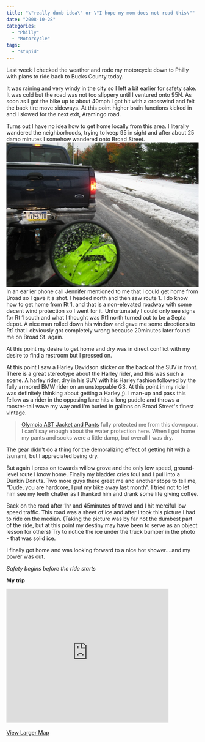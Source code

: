 ```yaml
---
title: "\"really dumb idea\" or \"I hope my mom does not read this\""
date: "2008-10-28"
categories: 
  - "Philly"
  - "Motorcycle"
tags: 
  - "stupid"
---
```


Last week I checked the weather and rode my motorcycle down to Philly with plans to ride back to Bucks County today.

It was raining and very windy in the city so I left a bit earlier for safety sake. It was cold but the road was not too slippery until I ventured onto 95N. As soon as I got the bike up to about 40mph I got hit with a crosswind and felt the back tire move sideways. At this point higher brain functions kicked in and I slowed for the next exit, Aramingo road.

Turns out I have no idea how to get home locally from this area. I literally wandered the neighborhoods, trying to keep 95 in sight and after about 25 damp minutes I somehow wandered onto Broad Street. ![motorcycle in the snow](IMG_2610.jpg)  In an earlier phone call Jennifer mentioned to me that I could get home from Broad so I gave it a shot. I headed north and then saw route 1. I do know how to get home from Rt 1, and that is a non-elevated roadway with some decent wind protection so I went for it. Unfortunately I could only see signs for Rt 1 south and what I thought was Rt1 north turned out to be a Septa depot. A nice man rolled down his window and gave me some directions to Rt1 that I obviously got completely wrong because 20minutes later found me on Broad St. again.

At this point my desire to get home and dry was in direct conflict with my desire to find a restroom but I pressed on.

At this point I saw a Harley Davidson sticker on the back of the SUV in front. There is a great stereotype about the Harley rider, and this was such a scene. A harley rider, dry in his SUV with his Harley fashion followed by the fully armored BMW rider on an unstoppable GS. At this point in my ride I was definitely thinking about getting a Harley ;). I man-up and pass this fellow as a rider in the opposing lane hits a long puddle and throws a rooster-tail wave my way and I'm buried in gallons on Broad Street's finest vintage.

> [Olympia AST Jacket and Pants](http://www.olympiamotosports.com/ast_mens/ast_mens.htm) fully protected me from this downpour. I can't say enough about the water protection here. When I got home my pants and socks were a little damp, but overall I was dry.

The gear didn't do a thing for the demoralizing effect of getting hit with a tsunami, but I appreciated being dry.

But again I press on towards willow grove and the only low speed, ground-level route I know home. Finally my bladder cries foul and I pull into a Dunkin Donuts. Two more guys there greet me and another stops to tell me, "Dude, you are hardcore, I put my bike away last month". I tried not to let him see my teeth chatter as I thanked him and drank some life giving coffee.

Back on the road after 1hr and 45minutes of travel and I hit merciful low speed traffic. This road was a sheet of ice and after I took this picture I had to ride on the median. (Taking the picture was by far not the dumbest part of the ride, but at this point my destiny may have been to serve as an object lesson for others) Try to notice the ice under the truck bumper in the photo - that was solid ice.

I finally got home and was looking forward to a nice hot shower....and my power was out.

_Safety begins before the ride starts_

**My trip**

<iframe width="425" height="350" frameborder="0" scrolling="no" marginheight="0" marginwidth="0" src="http://maps.google.com/maps?f=d&amp;saddr=1701+Jfk+Blvd,+Philadelphia,+PA+19103+(Table+31)&amp;daddr=E+Orleans+St+to:W+Allegheny+Ave+to:W+Roberts+Ave+to:Reading%2FWindrim+Ave+to:Windrim+Ave+to:40.137416,-75.111809+to:188+monroe+ct,+18966&amp;hl=en&amp;geocode=FXCmYQIdmAWF-yGdBCXm9cjOzg%3BFao8YgIdvMyF-w%3BFYJfYgId8kaF-w%3BFWSRYgIdFPiE-w%3BFSSzYgIdACqF-w%3BFdbOYgId8FyF-w%3B%3B&amp;mra=dpe&amp;mrcr=0&amp;mrsp=6&amp;sz=12&amp;via=1,2,3,4,5,6&amp;sll=40.089892,-75.071297&amp;sspn=0.156016,0.350876&amp;ie=UTF8&amp;s=AARTsJrJ1K12aeoTFEWuFbBhjw-u3zyGCw&amp;ll=40.089892,-75.071297&amp;spn=0.367717,0.583649&amp;z=10&amp;output=embed"></iframe>

  
[View Larger Map](http://maps.google.com/maps?f=d&saddr=1701+Jfk+Blvd,+Philadelphia,+PA+19103+(Table+31)&daddr=E+Orleans+St+to:W+Allegheny+Ave+to:W+Roberts+Ave+to:Reading%2FWindrim+Ave+to:Windrim+Ave+to:40.137416,-75.111809+to:188+monroe+ct,+18966&hl=en&geocode=FXCmYQIdmAWF-yGdBCXm9cjOzg%3BFao8YgIdvMyF-w%3BFYJfYgId8kaF-w%3BFWSRYgIdFPiE-w%3BFSSzYgIdACqF-w%3BFdbOYgId8FyF-w%3B%3B&mra=dpe&mrcr=0&mrsp=6&sz=12&via=1,2,3,4,5,6&sll=40.089892,-75.071297&sspn=0.156016,0.350876&ie=UTF8&ll=40.089892,-75.071297&spn=0.367717,0.583649&z=10&source=embed)
